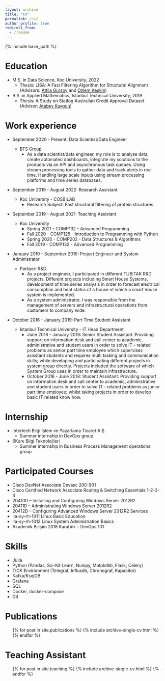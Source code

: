```yaml
---
layout: archive
title: "CV"
permalink: /cv/
author_profile: true
redirect_from:
  - /resume
---
```


{% include base_path %}

Education
======
* M.S. in Data Science, Koc University, 2022
  * Thesis: LISA: A Fast Filtering Algorithm for Structural Alignment (Advisors: [Attila Gursoy](http://mysite.ku.edu.tr/agursoy/) and [Ozlem Keskin](http://mysite.ku.edu.tr/okeskin/))
* B.S. in Applied Mathematics, Istanbul Technical University, 2019
  * Thesis: A Study on Statlog Australian Credit Approval Dataset (Advisor: [Atabey Kaygun](https://web.itu.edu.tr/kaygun/))

Work experience
======
* September 2020 - Present: Data Scientist/Data Engineer
  * BTS Group
    * As a data scientist/data engineer, my role is to analyse data, create automated dashboards, integrate my solutions to the products via an API and asynchronous task queues. Using stream processing tools to gather data and track alerts in real time. Handling large scale inputs using stream processing platforms and time series databases.  
* September 2019 - August 2022: Research Assistant
  * Koc University - COSBILAB
    * Research Subject: Fast structural filtering of protein structures.
* September 2019 - August 2021: Teaching Assistant
  * Koc University
    * Spring 2021 - COMP132 - Advanced Programming
    * Fall 2020 - COMP125 - Introduction to Programming with Python
    * Spring 2020 - COMP202 - Data Structures & Algorithms
    * Fall 2019 - COMP132 - Advanced Programming
* January 2019 - September 2019: Project Engineer and System Administrator 
  * Parkyeri R&D
    * As a project engineer, I participated in different TUBITAK R&D projects. Different projects including Smart House Systems, development of time series analysis in order to forecast electrical consumption and heat status of a house of which a smart house system is implemented.
    * As a system administrator, I was responsible from the management of servers and infrastructural operations from customers to company wide.

* October 2016 - January 2019: Part Time Student Assistant
  * Istanbul Technical University - IT Head Department
    * June 2018 - January 2019: Senior Student Assistant: Providing support on information desk and call center to academic, administrative and student users in order to solve IT - related problems as senior part time employee which supervises asisstant students and requires multi tasking and communication skills; while developing and participating different projects in system group directly. Projects included the software of which System Group uses in order to maintain infrastructure.
    * October 2016 - June 2018: Student Assistant: Providing support on information desk and call center to academic, administrative and student users in order to solve IT - related problems as junior part time employee; whilst taking projects in order to develop basic IT related know how.
 
Internship
======
* Intertech Bilgi İşlem ve Pazarlama Ticaret A.Ş.
  * Summer internship in DevOps group
* 6Kare Bilgi Teknolojileri
  * Summer internship in Business Process Management operations group
  
Participated Courses
======
* Cisco DevNet Associate Devasc 200-901
* Cisco Certified Network Associate Routing & Switching Essentials 1-2-3-4
* 20410D – Installing and Configuring Windows Server 2012R2
* 20411D – Administrating Windows Server 2012R2
* 20412D – Configuring Advanced Windows Server 2012R2 Services
* Ila-sy-rh-1011 Linux Basic Education
* Ila-sy-rh-1012 Linux System Administration Basics
* Akademik Bilişim 2018 Karabük – DevOps 101


Skills
======
* Julia
* Python (Pandas, Sci-Kit Learn, Numpy, Matplotlib, Flask, Celery)
* TICK Environment (Telegraf, Influxdb, Chronograf, Kapacitor)
* Kafka/KsqlDB
* Grafana
* SQL
* Docker, docker-compose
* Git


Publications
======
  <ul>{% for post in site.publications %}
    {% include archive-single-cv.html %}
  {% endfor %}</ul>
  
Teaching Assistant
======
  <ul>{% for post in site.teaching %}
    {% include archive-single-cv.html %}
  {% endfor %}</ul>
  

